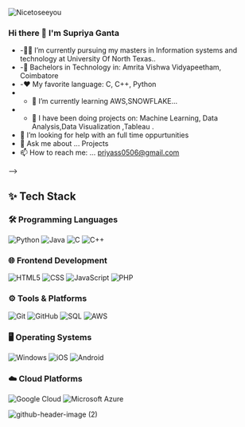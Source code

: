![Nicetoseeyou](https://camo.githubusercontent.com/daa279ca78be42b310b9d7d7ea35f996418037e6fc81a54fc91ce6732e7f2e9e/68747470733a2f2f63617073756c652d72656e6465722e76657263656c2e6170702f6170693f747970653d776176696e6726636f6c6f723d6772616469656e7426746578743d48656c6c6f21266865696768743d3130302673656374696f6e3d686561646572)




### Hi there 👋 I'm Supriya Ganta
- -👨‍🎓 I’m currently pursuing my masters in Information systems and technology at University Of North Texas..
- -🔭 Bachelors in Technology in: Amrita Vishwa Vidyapeetham, Coimbatore
- -❤️ My favorite language: C, C++, Python
- - 🌱 I’m currently learning  AWS,SNOWFLAKE...
- - 👯 I have been doing projects on: Machine Learning, Data Analysis,Data Visualization ,Tableau .
- 🤔 I’m looking for help with an full time oppurtunities
- 💬 Ask me about ... Projects
- 📫 How to reach me: ... priyass0506@gmail.com


-->
## ✨ Tech Stack
### 🛠 Programming Languages
![Python](https://img.shields.io/badge/-Python-blue?logo=python)
![Java](https://img.shields.io/badge/-Java-orange?logo=java)
![C](https://img.shields.io/badge/-C-blue?logo=c)
![C++](https://img.shields.io/badge/-C++-00599C?logo=cplusplus)

### 🌐 Frontend Development
![HTML5](https://img.shields.io/badge/-HTML5-red?logo=html5)
![CSS](https://img.shields.io/badge/-CSS-green?logo=css3)
![JavaScript](https://img.shields.io/badge/-JavaScript-yellow?logo=javascript)
![PHP](https://img.shields.io/badge/-PHP-777BB4?logo=php)

### ⚙️ Tools & Platforms
![Git](https://img.shields.io/badge/-Git-orange?logo=git)
![GitHub](https://img.shields.io/badge/-GitHub-black?logo=github)
![SQL](https://img.shields.io/badge/-SQL-blue?logo=mysql)
![AWS](https://img.shields.io/badge/-AWS-orange?logo=amazonaws)

### 🖥 Operating Systems
![Windows](https://img.shields.io/badge/-Windows-blue?logo=windows)
![iOS](https://img.shields.io/badge/-iOS-white?logo=apple)
![Android](https://img.shields.io/badge/-Android-green?logo=android)

### ☁️ Cloud Platforms
![Google Cloud](https://img.shields.io/badge/-Google_Cloud-red?logo=googlecloud)
![Microsoft Azure](https://img.shields.io/badge/-Microsoft_Azure-blue?logo=microsoftazure)

![github-header-image (2)](https://github.com/user-attachments/assets/c26ec5a1-070e-459d-83da-06861057adf6)


<!--
**GantaSupriya/GantaSupriya** is a ✨ _special_ ✨ repository because its `README.md` (this file) appears on your GitHub profile.

Here are some ideas to get you started:

- 🔭 I’m currently pursuing my masters in Information systems and technology ..
- 🌱 I’m currently learning ...
- 👯 I’m looking to collaborate on ...
- 🤔 I’m looking for help with ...
- 💬 Ask me about ...
- 📫 How to reach me: ...
- 😄 Pronouns: ...
- ⚡ Fun fact: ...
-->
